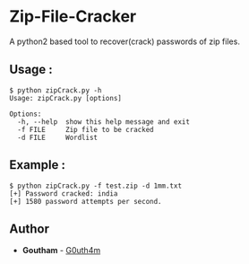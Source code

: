 # Zip-File-Cracker
A python2 based tool to recover(crack) passwords of zip files.

## Usage :

```
$ python zipCrack.py -h
Usage: zipCrack.py [options]

Options:
  -h, --help  show this help message and exit
  -f FILE     Zip file to be cracked
  -d FILE     Wordlist
```

## Example :

```
$ python zipCrack.py -f test.zip -d 1mm.txt
[+] Password cracked: india
[+] 1580 password attempts per second.
```

## Author
* **Goutham** - [G0uth4m](https://github.com/G0uth4m)
